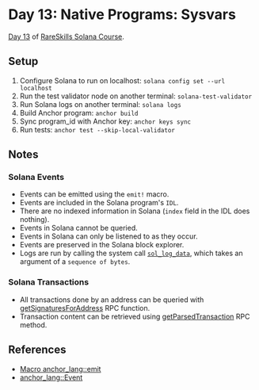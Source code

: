 # Day 13: Native Programs: Sysvars

[Day 13](https://www.rareskills.io/post/solana-logs-transaction-history) of [RareSkills Solana Course](https://www.rareskills.io/solana-tutorial).

## Setup

1. Configure Solana to run on localhost: `solana config set --url localhost`
2. Run the test validator node on another terminal: `solana-test-validator`
3. Run Solana logs on another terminal: `solana logs`
4. Build Anchor program: `anchor build`
5. Sync program_id with Anchor key: `anchor keys sync`
6. Run tests: `anchor test --skip-local-validator`

## Notes

### Solana Events

- Events can be emitted using the `emit!` macro.
- Events are included in the Solana program's `IDL`.
- There are no indexed information in Solana (`index` field in the IDL does nothing).
- Events in Solana cannot be queried.
- Events in Solana can only be listened to as they occur.
- Events are preserved in the Solana block explorer.
- Logs are run by calling the system call [`sol_log_data`](https://docs.rs/solana-program/latest/src/solana_program/log.rs.html#116-124), which takes an argument of a `sequence of bytes`.

### Solana Transactions

- All transactions done by an address can be queried with [getSignaturesForAddress](https://solana.com/docs/rpc/http/getsignaturesforaddress) RPC function.
- Transaction content can be retrieved using [getParsedTransaction](https://solana-labs.github.io/solana-web3.js/classes/Connection.html#getParsedTransaction) RPC method.

## References

- [Macro anchor_lang::emit](https://docs.rs/anchor-lang/latest/anchor_lang/macro.emit.html)
- [anchor_lang::Event](https://docs.rs/anchor-lang/latest/anchor_lang/trait.Event.html)

